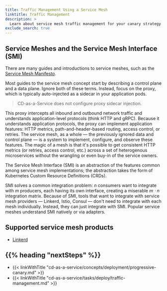 ```yaml
---
title: Traffic Management Using a Service Mesh
linktitle: Traffic Management
description: >
  Learn about service mesh traffic management for your canary strategy.
exclude_search: true
---
```


## Service Meshes and the Service Mesh Interface (SMI)

There are many guides and introductions to service meshes, such as the [Service Mesh Manifesto](https://buoyant.io/service-mesh-manifesto/).

Most guides to the service mesh concept start by describing a control plane and a data plane. Ignore both of these terms. Instead, focus on the proxy, which is typically auto-injected as a sidecar in your application pods.

>CD-as-a-Service does not configure proxy sidecar injection.

This proxy intercepts all inbound and outbound network traffic and understands application-level protocols (think HTTP and gRPC). Because it understands application protocols, the proxy can implement application features: HTTP metrics, path-and-header-based routing, access control, or retries. The service mesh, as a whole — the previously ignored data and control plane — is a system to implement, configure, and observe these features. The magic of a mesh is that it's possible to get consistent HTTP metrics (or retries, access control, etc.) across a set of heterogenous microservices without the wrangling or even buy-in of the service owners.

The Service Mesh Interface (SMI) is an abstraction of the features common among service mesh implementations; the abstraction takes the form of Kubernetes Custom Resource Definitions (CRDs).

SMI solves a common integration problem: _n_ consumers want to integrate with _m_ producers, each having its own interface, creating a miserable _m ⋅ n_ integration matrix. Because of SMI, tools that want to integrate with service mesh providers — Linkerd, Istio, Consul — don't need to integrate with each mesh individually. Instead, they can just integrate with SMI. Popular service meshes understand SMI natively or via adapters.   


## Supported service mesh products

* [Linkerd](https://linkerd.io/)


## {{%  heading "nextSteps" %}}

- {{< linkWithTitle "cd-as-a-service/concepts/deployment/progressive-canary.md" >}}
- {{< linkWithTitle "cd-as-a-service/tasks/deploy/traffic-management.md" >}}